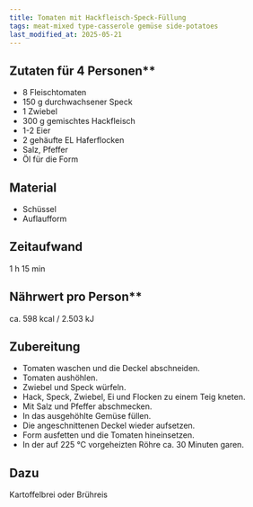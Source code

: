 ```yaml
---
title: Tomaten mit Hackfleisch-Speck-Füllung
tags: meat-mixed type-casserole gemüse side-potatoes
last_modified_at: 2025-05-21
--- 
```

## Zutaten für 4 Personen**
* 8 Fleischtomaten
* 150 g durchwachsener Speck
* 1 Zwiebel
* 300 g gemischtes Hackfleisch
* 1-2 Eier
* 2 gehäufte EL Haferflocken
* Salz, Pfeffer
* Öl für die Form

## Material
* Schüssel
* Auflaufform

## Zeitaufwand
1 h 15 min

## Nährwert pro Person**
ca. 598 kcal / 2.503 kJ  
  
## Zubereitung
* Tomaten waschen und die Deckel abschneiden.
* Tomaten aushöhlen.
* Zwiebel und Speck würfeln.
* Hack, Speck, Zwiebel, Ei und Flocken zu einem Teig kneten.
* Mit Salz und Pfeffer abschmecken.
* In das ausgehöhlte Gemüse füllen.
* Die angeschnittenen Deckel wieder aufsetzen.
* Form ausfetten und die Tomaten hineinsetzen.
* In der auf 225 °C vorgeheizten Röhre ca. 30 Minuten garen.

## Dazu
Kartoffelbrei oder Brühreis